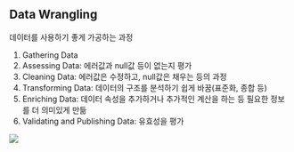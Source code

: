 ## Data Wrangling

데이터를 사용하기 좋게 가공하는 과정

1. Gathering Data
2. Assessing Data: 에러값과 null값 등이 없는지 평가
3. Cleaning Data: 에러값은 수정하고, null값은 채우는 등의 과정
4. Transforming Data: 데이터의 구조를 분석하기 쉽게 바꿈(표준화, 종합 등)
5. Enriching Data: 데이터 속성을 추가하거나 추가적인 계산을 하는 등 필요한 정보를 더 의미있게 만듦
6. Validating and Publishing Data: 유효성을 평가

![](https://velog.velcdn.com/images/gaemaru17/post/edc07b2c-3595-4030-8764-ec7dd4d721c1/image.png)
